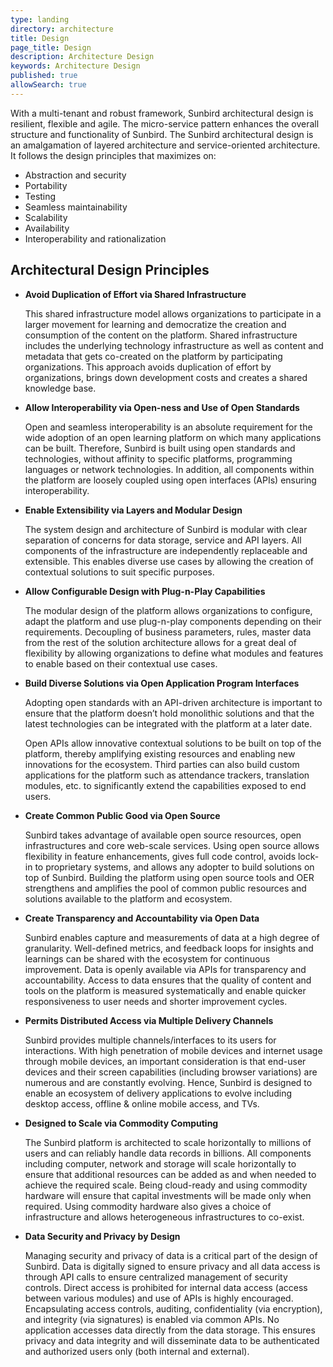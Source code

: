 ```yaml
---
type: landing
directory: architecture
title: Design
page_title: Design
description: Architecture Design
keywords: Architecture Design
published: true
allowSearch: true
---
```


With a multi-tenant and robust framework, Sunbird architectural design is resilient, flexible and agile. The  micro-service pattern enhances the overall structure and functionality of Sunbird. 
The Sunbird architectural design is an amalgamation of layered architecture and service-oriented architecture.
It follows the design principles that maximizes on:

- Abstraction and security
- Portability
- Testing
- Seamless maintainability
- Scalability
- Availability
- Interoperability and rationalization

## Architectural Design Principles

- **Avoid Duplication of Effort via Shared Infrastructure**

    This shared infrastructure model allows organizations to participate in a larger movement for learning and democratize the creation and consumption of the content on the platform.
    Shared infrastructure includes the underlying technology infrastructure as well as content and metadata that gets co-created on the platform by participating organizations. This approach avoids duplication of effort by organizations, brings down development costs and creates a shared knowledge base.

- **Allow Interoperability via Open-ness and Use of Open Standards**

    Open and seamless interoperability is an absolute requirement for the wide adoption of an open learning platform on which many applications can be built. Therefore, Sunbird is built using open standards and technologies, without affinity to specific platforms, programming languages or network technologies. In addition, all components within the platform are loosely coupled using open interfaces (APIs) ensuring interoperability.

- **Enable Extensibility via Layers and Modular Design**

    The system design and architecture of Sunbird is modular with clear separation of concerns for data storage, service and API layers. All components of the infrastructure are independently replaceable and extensible. This enables diverse use cases by allowing the creation of contextual solutions to suit specific purposes.

- **Allow Configurable Design with Plug-n-Play Capabilities**

    The modular design of the platform allows organizations to configure, adapt the platform and use plug-n-play components depending on their requirements. Decoupling of business parameters, rules, master data from the rest of the solution architecture allows for a great deal of flexibility by allowing organizations to define what modules and features to enable based on their contextual use cases.

- **Build Diverse Solutions via Open Application Program Interfaces**

    Adopting open standards with an API-driven architecture is important to ensure that the platform doesn’t hold monolithic solutions and that the latest technologies can be integrated with the platform at a later date. 
    
    Open APIs allow innovative contextual solutions to be built on top of the platform, thereby amplifying existing resources and enabling new innovations for the ecosystem. Third parties can also build custom applications for the platform such as attendance trackers, translation modules, etc. to significantly extend the capabilities exposed to end users.

- **Create Common Public Good via Open Source**

    Sunbird takes advantage of available open source resources, open infrastructures and core web-scale services. Using open source allows flexibility in feature enhancements, gives full code control, avoids lock-in to proprietary systems, and allows any adopter to build solutions on top of Sunbird. Building the platform using open source tools and OER strengthens and amplifies the pool of common public resources and solutions available to the platform and ecosystem.

- **Create Transparency and Accountability via Open Data**

    Sunbird enables capture and measurements of data at a high degree of granularity. Well-defined metrics, and feedback loops for insights and learnings can be shared with the ecosystem for continuous improvement. Data is openly available via APIs for transparency and accountability. Access to data ensures that the quality of content and tools on the platform is measured systematically and enable quicker responsiveness to user needs and shorter improvement cycles.

- **Permits Distributed Access via Multiple Delivery Channels**

    Sunbird provides multiple channels/interfaces to its users for interactions. With high penetration of mobile devices and internet usage through mobile devices, an important consideration is that end-user devices and their screen capabilities (including browser variations) are numerous and are constantly evolving. Hence, Sunbird is designed to enable an ecosystem of delivery applications to evolve including desktop access, offline & online mobile access, and TVs.

- **Designed to Scale via Commodity Computing**

    The Sunbird platform is architected to scale horizontally to millions of users and can reliably handle data records in billions. All components including computer, network and storage will scale horizontally to ensure that additional resources can be added as and when needed to achieve the required scale. Being cloud-ready and using commodity hardware will ensure that capital investments will be made only when required. Using commodity hardware also gives a choice of infrastructure and allows heterogeneous infrastructures to co-exist.

- **Data Security and Privacy by Design**

   Managing security and privacy of data is a critical part of the design of Sunbird. Data is digitally signed to ensure privacy and all data access is through API calls to ensure centralized management of security controls. Direct access is prohibited for internal data access (access between various modules) and use of APIs is highly encouraged. Encapsulating access controls, auditing, confidentiality (via encryption), and integrity (via signatures) is enabled via common APIs. No application accesses data directly from the data storage. This ensures privacy and data integrity and will disseminate data to be authenticated and authorized users only (both internal and external).

